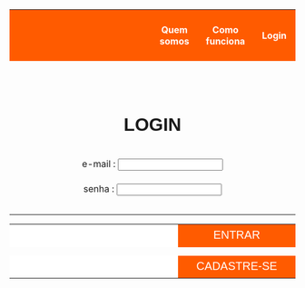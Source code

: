 <html>
	<body>
		<table>
		<tbody>
			<tr height="90">
				<th width="2000" style="background-color:#FF5B00"> </th>
				<th width="175" style="color: white; background-color:#FF5B00"> Quem somos </th>
				<th width="175" style="color: white; background-color:#FF5B00"> Como funciona </th>
				<th width="175" style="color: white; background-color:#FF5B00"> Login </th>
			</tr>
			<tr height="90"> </tr>
			<tr> 
				<td colspan="4" style="font-size:200%; font-family:arial" align="center"> <b> LOGIN </b> </td> 
			</tr>
			<tr height="30"> </tr>
			<tr> 
				<td colspan="4" align="center"> <form> e-mail : <input type="text" name="E-mail"> </td> 
			</tr>
			<tr> 
				<td colspan="4" align="center"> <form> senha : <input type="password" name="Senha"> </td> 
			</tr>
			<tr height="30"> </tr> 
		</tbody>
		</table>
		<table>
		<tbody>
			<tr>
				<td height="40" width="420" style="background-color:white"> </td>
				<td width="230" style="background-color:#FF5B00; font-size:125%; font-family:arial; color:#FFFFFF" align="center"> ENTRAR </td> 
			</tr>
			<tr height="15"> </tr>
			<tr>
				<td height="40" width="450" style="background-color:white"> </td>
				<td width="230" style="background-color:#FF5B00; font-size:125%; font-family:arial; text-align:center; color:#FFFFFF"> CADASTRE-SE </td> 
			</tr>
		</tbody>
		</table>
	</body>
</html>
